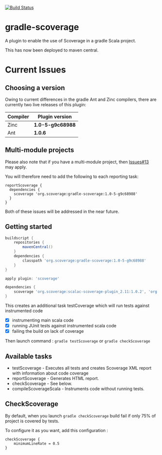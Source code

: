 [![Build Status](https://travis-ci.org/scoverage/gradle-scoverage.png?branch=master)](https://travis-ci.org/scoverage/gradle-scoverage)

gradle-scoverage
================
A plugin to enable the use of Scoverage in a gradle Scala project.

This has now been deployed to maven central.

Current Issues
==============

Choosing a version
------------------

Owing to current differences in the gradle Ant and Zinc compilers, there are currently two live releases of this plugin:

Compiler | Plugin version
--- | ---
Zinc | **1.0-5-g9c68988**
Ant | **1.0.6**

Multi-module projects
---------------------

Please also note that if you have a multi-module project, then [Issues#13](https://github.com/scoverage/gradle-scoverage/issues/13) may apply.

You will therefore need to add the following to each reporting task:

```
reportScoverage {
  dependencies {
    scoverage 'org.scoverage:gradle-scoverage:1.0-5-g9c68988'
  }
}
```

Both of these issues will be addressed in the near future.

Getting started
---------------
```groovy
buildscript {
    repositories {
        mavenCentral()
    }
    dependencies {
        classpath 'org.scoverage:gradle-scoverage:1.0-5-g9c68988'
    }
}

apply plugin: 'scoverage'

dependencies {
    scoverage 'org.scoverage:scalac-scoverage-plugin_2.11:1.0.2', 'org.scoverage:scalac-scoverage-runtime_2.11:1.0.2'
}
```

This creates an additional task testCoverage which will run tests against instrumented code

- [x] instrumenting main scala code
- [x] running JUnit tests against instrumented scala code
- [x] failing the build on lack of coverage

Then launch command :
`gradle testScoverage` or `gradle checkScoverage`

Available tasks
---------
* testScoverage - Executes all tests and creates Scoverage XML report with information about code coverage
* reportScoverage - Generates HTML report.
* checkScoverage - See below.
* compileScoverageScala - Instruments code without running tests.

CheckScoverage
---------

By default, when you launch `gradle checkScoverage` build fail if only 75% of project is covered by tests.

To configure it as you want, add this configuration :
```
checkScoverage {
    minimumLineRate = 0.5
}
```
